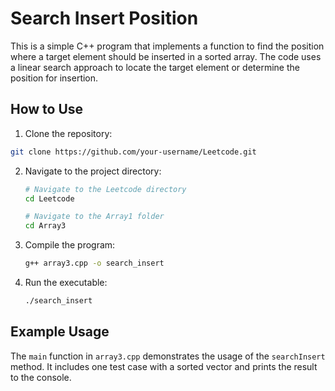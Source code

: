 # Search Insert Position

This is a simple C++ program that implements a function to find the position where a target element should be inserted in a sorted array. The code uses a linear search approach to locate the target element or determine the position for insertion.

## How to Use

1. Clone the repository:

```bash
git clone https://github.com/your-username/Leetcode.git
```

2. Navigate to the project directory:

    ```bash
    # Navigate to the Leetcode directory
    cd Leetcode

    # Navigate to the Array1 folder
    cd Array3
    ```

3. Compile the program:

    ```bash
    g++ array3.cpp -o search_insert
    ```

4. Run the executable:

    ```bash
    ./search_insert
    ```

## Example Usage

The `main` function in `array3.cpp` demonstrates the usage of the `searchInsert` method. It includes one test case with a sorted vector and prints the result to the console.

